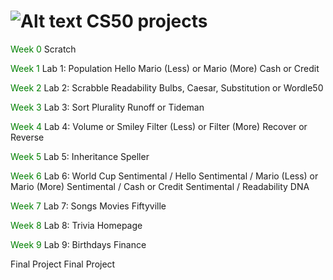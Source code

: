 # ![Alt text](https://pll.harvard.edu/themes/custom/twel_scholar/favicon.ico) CS50 projects

<span style='color: green;'>Week 0</span>
 Scratch
 
<span style='color: #008000;'>Week 1</span>
 Lab 1: Population
 Hello
 Mario (Less) or Mario (More)
 Cash or Credit

<span style='color: #008000;'>Week 2</span>
 Lab 2: Scrabble
 Readability
 Bulbs, Caesar, Substitution or Wordle50

<span style='color: #008000;'>Week 3</span>
 Lab 3: Sort
 Plurality
 Runoff or Tideman

<span style='color: #008000;'>Week 4</span>
 Lab 4: Volume or Smiley
 Filter (Less) or Filter (More)
 Recover or Reverse


<span style='color: #008000;'>Week 5</span>
 Lab 5: Inheritance
 Speller

<span style='color: #008000;'>Week 6</span>
 Lab 6: World Cup
 Sentimental / Hello
 Sentimental / Mario (Less) or Mario (More)
 Sentimental / Cash or Credit
 Sentimental / Readability
 DNA

<span style='color: #008000;'>Week 7</span>
 Lab 7: Songs
 Movies
 Fiftyville

<span style='color: #008000;'>Week 8</span>
 Lab 8: Trivia
 Homepage

<span style='color: #008000;'>Week 9</span>
 Lab 9: Birthdays
 Finance

Final Project
 Final Project
